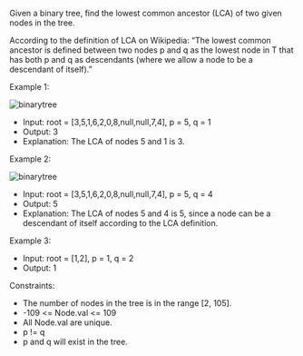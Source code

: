 Given a binary tree, find the lowest common ancestor (LCA) of two given nodes in the tree.

According to the definition of LCA on Wikipedia: “The lowest common ancestor is defined between two nodes p and q as the lowest node in T that has both p and q as descendants (where we allow a node to be a descendant of itself).”

Example 1:

![binarytree](https://github.com/user-attachments/assets/374a3d84-ed7a-432e-9f77-20b4ad40b72f)

- Input: root = [3,5,1,6,2,0,8,null,null,7,4], p = 5, q = 1
- Output: 3
- Explanation: The LCA of nodes 5 and 1 is 3.

Example 2:

![binarytree](https://github.com/user-attachments/assets/1a17f948-257a-43fb-9d89-7f52fa3eaa56)

- Input: root = [3,5,1,6,2,0,8,null,null,7,4], p = 5, q = 4
- Output: 5
- Explanation: The LCA of nodes 5 and 4 is 5, since a node can be a descendant of itself according to the LCA definition.

Example 3:

- Input: root = [1,2], p = 1, q = 2
- Output: 1

Constraints:
- The number of nodes in the tree is in the range [2, 105].
- -109 <= Node.val <= 109
- All Node.val are unique.
- p != q
- p and q will exist in the tree.
